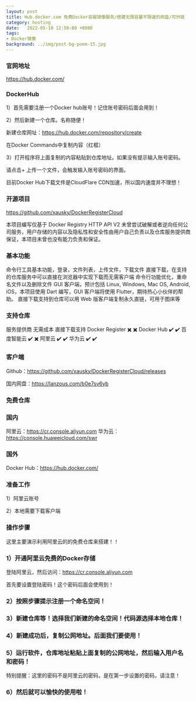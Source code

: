 ```yaml
---
layout: post
title: Hub.docker.com 免费Docker容器镜像服务/搭建无限容量不限速的网盘/可外链
category: hosting
date:   2022-05-10 12:50:00 +0800
tags:
- Docker镜像
background: ../img/post-bg-poem-15.jpg
---
```


### 官网地址
https://hub.docker.com/


### DockerHub
1）首先需要注册一个Docker hub账号！记住账号密码后面会用到！

2）然后新建一个仓库。名称随便！

新建仓库网址：https://hub.docker.com/repository/create

在Docker Commands中复制内容（红框）


3）打开程序将上面复制的内容粘贴到仓库地址。如果没有提示输入账号密码。

请点击+ 上传一个文件，会触发输入账号密码的界面。

目前Docker Hub下载文件是CloudFlare CDN加速，所以国内速度并不理想！




### 开源项目
https://github.com/xausky/DockerRegisterCloud

本项目编写仅基于 Docker Registry HTTP API V2 未曾尝试破解或者逆向任何公司服务，用户存储的内容以及隐私性和安全性由用户自己负责以及仓库服务提供商保证，本项目未曾也没有能力负责和保证。
 

### 基本功能
命令行工具基本功能，登录，文件列表，上传文件，下载文件
直接下载，在支持的仓库服务中可以直接在浏览器中实现下载而无需客户端
命令行功能优化，重命名文件以及删除文件
GUI 客户端，预计包括 Linux, Windows, Mac OS, Android, iOS，本项目使用 Dart 编写，GUI 客户端将使用 Flutter，期待热心小伙伴的帮助。
直接下载支持到仓库可以用 Web 版客户端复制永久直链，可用于图床等
 

### 支持仓库
服务提供商	无需成本	直接下载支持
Docker Register	✖️	✖️
Docker Hub	✔️	✔️
百度智能云	✔️	✖️
阿里云	✔️	✔️
华为云	✔️	✔️
 

### 客户端
Github：https://github.com/xausky/DockerRegisterCloud/releases

国内网盘：https://lanzous.com/b0e7sv6yb

 

### 免费仓库
### 国内

阿里云：https://cr.console.aliyun.com
华为云：https://console.huaweicloud.com/swr

### 国外
Docker Hub：https://hub.docker.com/


### 准备工作
1）阿里云账号

2）本地需要下载客户端

### 操作步骤
这里主要演示利用阿里云的的免费仓库来搭建！！

### 1）开通阿里云免费的Docker存储

登陆阿里云，然后访问：https://cr.console.aliyun.com

首先要设置登陆密码！这个密码后面会使用到！

### 2）按照步骤提示注册一个命名空间！


### 3）新建仓库等！选择我们新建的命名空间！代码源选择本地仓库！

### 4）新建成功后，复制公网地址。后面我们要使用！

### 5）运行软件，仓库地址粘贴上面复制的公网地址，然后输入用户名 和密码！

特别提醒：这里的密码不是阿里云的密码，是在第一步设置的密码，请注意！

### 6）然后就可以愉快的使用啦！